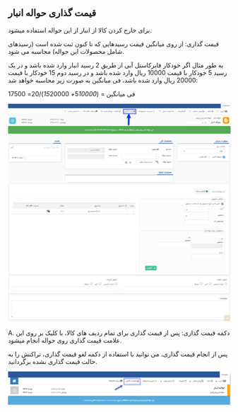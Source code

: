 ﻿## قیمت گذاری حواله انبار

برای خارج کردن کالا از انبار از این حواله استفاده میشود.

قیمت گذاری: از روی میانگین قیمت رسیدهایی که تا کنون ثبت شده است (رسیدهای شامل محصولات این حواله) محاسبه می شود.

به طور مثال اگر خودکار فابرکاستل آبی از طریق 2 رسید انبار وارد شده باشد و در یک رسید 5 خودکار با قیمت 10000 ریال وارد شده باشد و در رسید دوم 15 خودکار با قیمت 20000 ریال وارد شده باشد، فی میانگین به صورت زیر محاسبه خواهد شد:

فی میانگین = (5*10000+ 15*20000)/20= 17500

![](StockTransfer.png)

A. دکمه قیمت گذاری: پس از قیمت گذاری برای تمام ردیف های کالا، با کلیک بر روی این علامت قیمت گذاری روی حواله انجام میشود.

پس از انجام قیمت گذاری، می توانید با استفاده از دکمه لغو قیمت گذاری، تراکنش را به حالت قیمت گذاری نشده برگردانید.

![](StockTransfer2.png)

